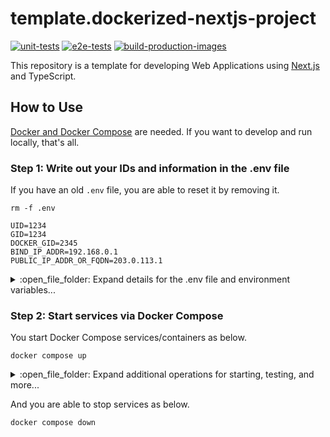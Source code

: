 # template.dockerized-nextjs-project

[![unit-tests](https://github.com/mazgi/template.dockerized-nextjs-project/actions/workflows/unit-tests.yml/badge.svg)](https://github.com/mazgi/template.dockerized-nextjs-project/actions/workflows/unit-tests.yml)
[![e2e-tests](https://github.com/mazgi/template.dockerized-nextjs-project/actions/workflows/e2e-tests.yml/badge.svg)](https://github.com/mazgi/template.dockerized-nextjs-project/actions/workflows/e2e-tests.yml)
[![build-production-images](https://github.com/mazgi/template.dockerized-nextjs-project/actions/workflows/build-production-images.yml/badge.svg)](https://github.com/mazgi/template.dockerized-nextjs-project/actions/workflows/build-production-images.yml)

This repository is a template for developing Web Applications using [Next.js](https://nextjs.org/) and TypeScript.

## How to Use

<u>Docker and [Docker Compose](https://docs.docker.com/compose/)</u> are needed. If you want to develop and run locally, that's all.

### Step 1: Write out your IDs and information in the .env file

If you have an old `.env` file, you are able to reset it by removing it.

```console
rm -f .env
```

```.env
UID=1234
GID=1234
DOCKER_GID=2345
BIND_IP_ADDR=192.168.0.1
PUBLIC_IP_ADDR_OR_FQDN=203.0.113.1
```

<details>

<summary> :open_file_folder: Expand details for the .env file and environment variables...</summary>

:information_source: If you are using Linux, write out UID, GID, and GID for the `docker` group, into the `.env` file to let that as exported on Docker Compose as environment variables.

```console
test $(uname -s) = 'Linux' && {
  echo -e "DOCKER_GID=$(getent group docker | cut -d : -f 3)"
  echo -e "GID=$(id -g)"
  echo -e "UID=$(id -u)"
} >> .env || :
```

:information_source: If you develop in a remote environment such as VM, Cloud, a PC placed in another room, and others, write the IP address and FQDN into the `.env` file, such as `BIND_IP_ADDR` and `PUBLIC_IP_ADDR_OR_FQDN`, the same as the previous steps.

Though you don't need to define these values if you are developing and running locally and connecting locally to local.

```console
cat<<EOE >> .env
BIND_IP_ADDR=192.168.0.1
PUBLIC_IP_ADDR_OR_FQDN=203.0.113.1
EOE
```

The `BIND_IP_ADDR` is used to bind your services, such as web applications you are developing, RDBMS, and others. And `PUBLIC_IP_ADDR_OR_FQDN` is used to connect and identify your services, such as Web API endpoints, allowed origins for CORS settings, and others.

In almost all situations, the BIND_IP_ADDR is your local IP address, and you are able to get this value via CLI and GUI such as `ip addr show`, `ifconfig`, `ipconfig`, and others.  
Typically, the `BIND_IP_ADDR` and `PUBLIC_IP_ADDR_OR_FQDN` are the same if you use a VM in your local and other regular situations.

However, if you are developing in an environment under NAT, you should get your public IP address or FQDN and set this value as PUBLIC_IP_ADDR_OR_FQDN.  
This situation can happen if you develop on a Cloud VM such as Amazon EC2, Azure VM, Google Compute Engine(GCE), etc.

#### Environment Variable Names

Environment variable names and uses are as follows.

| Name       | Required on Linux | Value                                                                                                                                   |
| ---------- | ----------------- | --------------------------------------------------------------------------------------------------------------------------------------- |
| DOCKER_GID | **Yes**           | This ID number is used to provide permission to read and write your docker socket on your local machine from your container.            |
| GID        | **Yes**           | This ID number is used as GID for your Docker user, so this ID becomes the owner of all files and directories created by the container. |
| UID        | **Yes**           | The same as the above UID.                                                                                                              |

| Name                   | Value                                                            |
| ---------------------- | ---------------------------------------------------------------- |
| BIND_IP_ADDR           | It's used to bind your services.                                 |
| PUBLIC_IP_ADDR_OR_FQDN | It's used by the Frontend to connect the BFF you are developing. |

</details>

### Step 2: Start services via Docker Compose

You start Docker Compose services/containers as below.

```console
docker compose up
```

<details>

<summary> :open_file_folder: Expand additional operations for starting, testing, and more...</summary>

You are able to start services in the background as below.

```console
docker compose up --wait
```

And you can start following logs for specific the service/container as below.  
If you want to stop following logs, type `^c`.

```console
docker compose logs --follow --no-log-prefix bff
```

```console
docker compose logs --follow --no-log-prefix frontend
```

You run tests as below.

```console
docker compose exec bff npm run test
```

```console
docker compose exec frontend npm run test
```

If you want to run tests in the "watch" mode, you are able to start services to do it.

```console
docker compose --profile dev-all up
```

Or if you `up` any service to "watch" mode, it implicitly enabling the profile `dev-all`.

```console
docker compose up bff-test-watch
```

```console
docker compose up frontend-test-watch
```

The following official documents help you understand the behavior on this page.

- https://docs.docker.com/compose/profiles/
- https://docs.docker.com/compose/extends/

</details>

And you are able to stop services as below.

```console
docker compose down
```
